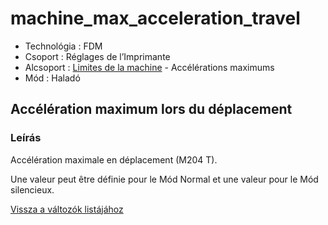 # machine\_max\_acceleration\_travel

* Technológia : FDM
* Csoport : Réglages de l’Imprimante
* Alcsoport : [Limites de la machine](../../beallitasok/printer_settings.md#limites-de-la-machine) - Accélérations maximums
* Mód : Haladó

## Accélération maximum lors du déplacement

### Leírás

Accélération maximale en déplacement \(M204 T\).

Une valeur peut être définie pour le Mód Normal et une valeur pour le Mód silencieux.

[Vissza a változók listájához](/)

